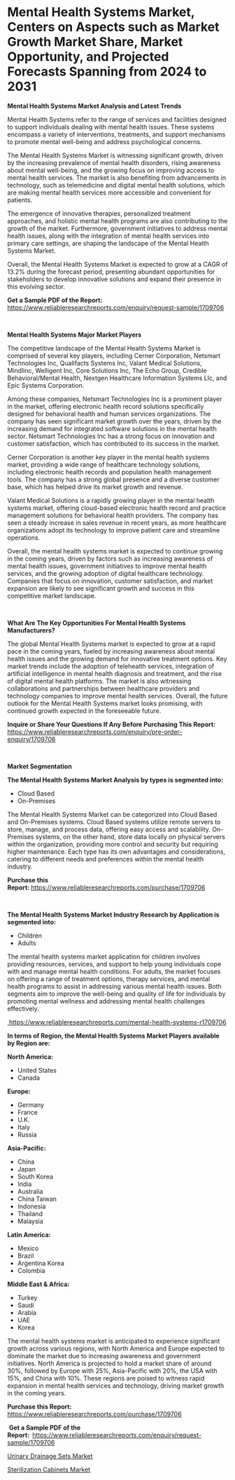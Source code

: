 <p><h1>Mental Health Systems Market, Centers on Aspects such as Market Growth Market Share, Market Opportunity, and Projected Forecasts Spanning from 2024 to 2031</h1></p><p><strong>Mental Health Systems Market Analysis and Latest Trends</strong></p>
<p><p>Mental Health Systems refer to the range of services and facilities designed to support individuals dealing with mental health issues. These systems encompass a variety of interventions, treatments, and support mechanisms to promote mental well-being and address psychological concerns.</p><p>The Mental Health Systems Market is witnessing significant growth, driven by the increasing prevalence of mental health disorders, rising awareness about mental well-being, and the growing focus on improving access to mental health services. The market is also benefiting from advancements in technology, such as telemedicine and digital mental health solutions, which are making mental health services more accessible and convenient for patients.</p><p>The emergence of innovative therapies, personalized treatment approaches, and holistic mental health programs are also contributing to the growth of the market. Furthermore, government initiatives to address mental health issues, along with the integration of mental health services into primary care settings, are shaping the landscape of the Mental Health Systems Market.</p><p>Overall, the Mental Health Systems Market is expected to grow at a CAGR of 13.2% during the forecast period, presenting abundant opportunities for stakeholders to develop innovative solutions and expand their presence in this evolving sector.</p></p>
<p><strong>Get a Sample PDF of the Report:&nbsp;</strong> <a href="https://www.reliableresearchreports.com/enquiry/request-sample/1709706">https://www.reliableresearchreports.com/enquiry/request-sample/1709706</a></p>
<p>&nbsp;</p>
<p><strong>Mental Health Systems Major Market Players</strong></p>
<p><p>The competitive landscape of the Mental Health Systems Market is comprised of several key players, including Cerner Corporation, Netsmart Technologies Inc, Qualifacts Systems Inc, Valant Medical Solutions, Mindlinc, Welligent Inc, Core Solutions Inc, The Echo Group, Credible Behavioral/Mental Health, Nextgen Healthcare Information Systems Llc, and Epic Systems Corporation.</p><p>Among these companies, Netsmart Technologies Inc is a prominent player in the market, offering electronic health record solutions specifically designed for behavioral health and human services organizations. The company has seen significant market growth over the years, driven by the increasing demand for integrated software solutions in the mental health sector. Netsmart Technologies Inc has a strong focus on innovation and customer satisfaction, which has contributed to its success in the market.</p><p>Cerner Corporation is another key player in the mental health systems market, providing a wide range of healthcare technology solutions, including electronic health records and population health management tools. The company has a strong global presence and a diverse customer base, which has helped drive its market growth and revenue. </p><p>Valant Medical Solutions is a rapidly growing player in the mental health systems market, offering cloud-based electronic health record and practice management solutions for behavioral health providers. The company has seen a steady increase in sales revenue in recent years, as more healthcare organizations adopt its technology to improve patient care and streamline operations.</p><p>Overall, the mental health systems market is expected to continue growing in the coming years, driven by factors such as increasing awareness of mental health issues, government initiatives to improve mental health services, and the growing adoption of digital healthcare technology. Companies that focus on innovation, customer satisfaction, and market expansion are likely to see significant growth and success in this competitive market landscape.</p></p>
<p>&nbsp;</p>
<p><strong>What Are The Key Opportunities For Mental Health Systems Manufacturers?</strong></p>
<p><p>The global Mental Health Systems market is expected to grow at a rapid pace in the coming years, fueled by increasing awareness about mental health issues and the growing demand for innovative treatment options. Key market trends include the adoption of telehealth services, integration of artificial intelligence in mental health diagnosis and treatment, and the rise of digital mental health platforms. The market is also witnessing collaborations and partnerships between healthcare providers and technology companies to improve mental health services. Overall, the future outlook for the Mental Health Systems market looks promising, with continued growth expected in the foreseeable future.</p></p>
<p><strong>Inquire or Share Your Questions If Any Before Purchasing This Report:</strong> <a href="https://www.reliableresearchreports.com/enquiry/pre-order-enquiry/1709706">https://www.reliableresearchreports.com/enquiry/pre-order-enquiry/1709706</a></p>
<p>&nbsp;</p>
<p><strong>Market Segmentation</strong></p>
<p><strong>The Mental Health Systems Market Analysis by types is segmented into:</strong></p>
<p><ul><li>Cloud Based</li><li>On-Premises</li></ul></p>
<p><p>The Mental Health Systems Market can be categorized into Cloud Based and On-Premises systems. Cloud Based systems utilize remote servers to store, manage, and process data, offering easy access and scalability. On-Premises systems, on the other hand, store data locally on physical servers within the organization, providing more control and security but requiring higher maintenance. Each type has its own advantages and considerations, catering to different needs and preferences within the mental health industry.</p></p>
<p><strong>Purchase this Report:&nbsp;</strong><a href="https://www.reliableresearchreports.com/purchase/1709706">https://www.reliableresearchreports.com/purchase/1709706</a></p>
<p>&nbsp;</p>
<p><strong>The Mental Health Systems Market Industry Research by Application is segmented into:</strong></p>
<p><ul><li>Children</li><li>Adults</li></ul></p>
<p><p>The mental health systems market application for children involves providing resources, services, and support to help young individuals cope with and manage mental health conditions. For adults, the market focuses on offering a range of treatment options, therapy services, and mental health programs to assist in addressing various mental health issues. Both segments aim to improve the well-being and quality of life for individuals by promoting mental wellness and addressing mental health challenges effectively.</p></p>
<p><a href="https://www.reliableresearchreports.com/mental-health-systems-r1709706">&nbsp;https://www.reliableresearchreports.com/mental-health-systems-r1709706</a></p>
<p><strong>In terms of Region, the Mental Health Systems Market Players available by Region are:</strong></p>
<p>
    <p> <strong> North America: </strong>
        <ul>
            <li>United States</li>
            <li>Canada</li>
        </ul>
        </p> 
    <p> <strong> Europe: </strong>
        <ul>
            <li>Germany</li>
            <li>France</li>
            <li>U.K.</li>
            <li>Italy</li>
            <li>Russia</li>
        </ul>
        </p> 
    <p> <strong> Asia-Pacific: </strong>
        <ul>
            <li>China</li>
            <li>Japan</li>
            <li>South Korea</li>
            <li>India</li>
            <li>Australia</li>
            <li>China Taiwan</li>
            <li>Indonesia</li>
            <li>Thailand</li>
            <li>Malaysia</li>
        </ul>
        </p> 
    <p> <strong> Latin America: </strong>
        <ul>
            <li>Mexico</li>
            <li>Brazil</li>
            <li>Argentina Korea</li>
            <li>Colombia</li>
        </ul>
        </p> 
    <p> <strong> Middle East & Africa: </strong>
        <ul>
            <li>Turkey</li>
            <li>Saudi</li>
            <li>Arabia</li>
            <li>UAE</li>
            <li>Korea</li>
        </ul>
    </p>
    </p>
<p><p>The mental health systems market is anticipated to experience significant growth across various regions, with North America and Europe expected to dominate the market due to increasing awareness and government initiatives. North America is projected to hold a market share of around 30%, followed by Europe with 25%, Asia-Pacific with 20%, the USA with 15%, and China with 10%. These regions are poised to witness rapid expansion in mental health services and technology, driving market growth in the coming years.</p></p>
<p><strong>Purchase this Report: </strong><a href="https://www.reliableresearchreports.com/purchase/1709706">https://www.reliableresearchreports.com/purchase/1709706</a></p>
<p>&nbsp;<strong>Get a Sample PDF of the Report:&nbsp;&nbsp;</strong><a href="https://www.reliableresearchreports.com/enquiry/request-sample/1709706">https://www.reliableresearchreports.com/enquiry/request-sample/1709706</a></p>
<p><strong></strong></p>
<p><p><a href="https://view.publitas.com/reportprime-1/urinary-drainage-sets-market-exploring-market-share-market-trends-and-future-growth/">Urinary Drainage Sets Market</a></p><p><a href="https://view.publitas.com/reportprime-1/sterilization-cabinets-market-analysis-and-sze-forecasted-for-period-from-2024-to-2031/">Sterilization Cabinets Market</a></p></p>